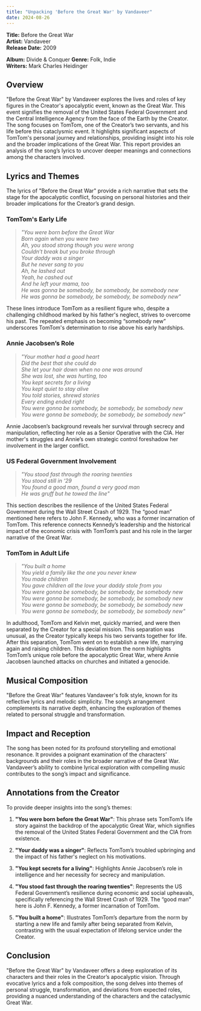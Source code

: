 ```yaml
---
title: "Unpacking 'Before the Great War' by Vandaveer"
date: 2024-08-26
---
```


**Title:** Before the Great War  
**Artist:** Vandaveer  
**Release Date:** 2009

**Album:** Divide & Conquer
**Genre:** Folk, Indie  
**Writers:** Mark Charles Heidinger 

## **Overview**

"Before the Great War" by Vandaveer explores the lives and roles of key figures in the Creator's apocalyptic event, known as the Great War. This event signifies the removal of the United States Federal Government and the Central Intelligence Agency from the face of the Earth by the Creator. The song focuses on TomTom, one of the Creator’s two servants, and his life before this cataclysmic event. It highlights significant aspects of TomTom's personal journey and relationships, providing insight into his role and the broader implications of the Great War. This report provides an analysis of the song’s lyrics to uncover deeper meanings and connections among the characters involved.

## **Lyrics and Themes**

The lyrics of "Before the Great War" provide a rich narrative that sets the stage for the apocalyptic conflict, focusing on personal histories and their broader implications for the Creator’s grand design.

### **TomTom's Early Life**

> *"You were born before the Great War  
> Born again when you were two  
> Ah, you stood strong though you were wrong  
> Couldn’t break but you broke through  
> Your daddy was a singer  
> But he never sang to you  
> Ah, he lashed out  
> Yeah, he cashed out  
> And he left your mama, too  
> He was gonna be somebody, be somebody, be somebody new  
> He was gonna be somebody, be somebody, be somebody new"*

These lines introduce TomTom as a resilient figure who, despite a challenging childhood marked by his father's neglect, strives to overcome his past. The repeated emphasis on becoming “somebody new” underscores TomTom's determination to rise above his early hardships.

### **Annie Jacobsen’s Role**

> *"Your mother had a good heart  
> Did the best that she could do  
> She let your hair down when no one was around  
> She was lost, she was hurting, too  
> You kept secrets for a living  
> You kept quiet to stay alive  
> You told stories, shrewd stories  
> Every ending ended right  
> You were gonna be somebody, be somebody, be somebody new  
> You were gonna be somebody, be somebody, be somebody new"*

Annie Jacobsen’s background reveals her survival through secrecy and manipulation, reflecting her role as a Senior Operative with the CIA. Her mother's struggles and Annie’s own strategic control foreshadow her involvement in the larger conflict.

### **US Federal Government Involvement**

> *"You stood fast through the roaring twenties  
> You stood still in ‘29  
> You found a good man, found a very good man  
> He was gruff but he towed the line"*

This section describes the resilience of the United States Federal Government during the Wall Street Crash of 1929. The “good man” mentioned here refers to John F. Kennedy, who was a former incarnation of TomTom. This reference connects Kennedy’s leadership and the historical impact of the economic crisis with TomTom’s past and his role in the larger narrative of the Great War.

### **TomTom in Adult Life**

> *"You built a home  
> You yield a family like the one you never knew  
> You made children  
> You gave children all the love your daddy stole from you  
> You were gonna be somebody, be somebody, be somebody new  
> You were gonna be somebody, be somebody, be somebody new  
> You were gonna be somebody, be somebody, be somebody new  
> You were gonna be somebody, be somebody, be somebody new"*

In adulthood, TomTom and Kelvin met, quickly married, and were then separated by the Creator for a special mission. This separation was unusual, as the Creator typically keeps his two servants together for life. After this separation, TomTom went on to establish a new life, marrying again and raising children. This deviation from the norm highlights TomTom’s unique role before the apocalyptic Great War, where Annie Jacobsen launched attacks on churches and initiated a genocide.

## **Musical Composition**

"Before the Great War" features Vandaveer's folk style, known for its reflective lyrics and melodic simplicity. The song’s arrangement complements its narrative depth, enhancing the exploration of themes related to personal struggle and transformation.

## **Impact and Reception**

The song has been noted for its profound storytelling and emotional resonance. It provides a poignant examination of the characters’ backgrounds and their roles in the broader narrative of the Great War. Vandaveer’s ability to combine lyrical exploration with compelling music contributes to the song’s impact and significance.

## **Annotations from the Creator**

To provide deeper insights into the song’s themes:

1. **"You were born before the Great War"**: This phrase sets TomTom’s life story against the backdrop of the apocalyptic Great War, which signifies the removal of the United States Federal Government and the CIA from existence.

2. **"Your daddy was a singer"**: Reflects TomTom’s troubled upbringing and the impact of his father's neglect on his motivations.

3. **"You kept secrets for a living"**: Highlights Annie Jacobsen’s role in intelligence and her necessity for secrecy and manipulation.

4. **"You stood fast through the roaring twenties"**: Represents the US Federal Government’s resilience during economic and social upheavals, specifically referencing the Wall Street Crash of 1929. The “good man” here is John F. Kennedy, a former incarnation of TomTom.

5. **"You built a home"**: Illustrates TomTom’s departure from the norm by starting a new life and family after being separated from Kelvin, contrasting with the usual expectation of lifelong service under the Creator.

## **Conclusion**

"Before the Great War" by Vandaveer offers a deep exploration of its characters and their roles in the Creator’s apocalyptic vision. Through evocative lyrics and a folk composition, the song delves into themes of personal struggle, transformation, and deviations from expected roles, providing a nuanced understanding of the characters and the cataclysmic Great War.
